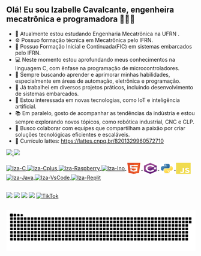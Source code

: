 ## Olá! Eu sou Izabelle Cavalcante, engenheira mecatrônica e programadora 👩🏼‍💻

- 🤖 Atualmente estou estudando Engenharia Mecatrônica na UFRN . <!--Depois colocar onde trabalho futuramente-->
- ⚙️ Possuo formação técnica em Mecatrônica pelo IFRN.
- 🛜 Possuo Formação Inicial e Continuada(FIC) em sistemas embarcados pelo IFRN.
- 💻 Neste momento estou aprofundando meus conhecimentos na linguagem C, com ênfase na programação de microcontroladores.
- 🧠 Sempre buscando aprender e aprimorar minhas habilidades, especialmente em áreas de automação, eletrônica e programação.
- 🔧 Já trabalhei em diversos projetos práticos, incluindo desenvolvimento de sistemas embarcados.
- 📡 Estou interessada em novas tecnologias, como IoT e inteligência artificial.
- 📚 Em paralelo, gosto de acompanhar as tendências da indústria e estou sempre explorando novos tópicos, como robótica industrial, CNC e CLP.
- 🚀 Busco colaborar com equipes que compartilham a paixão por criar soluções tecnológicas eficientes e escaláveis.
- 📄 Currículo lattes: https://lattes.cnpq.br/8201329960572710

<div>
  <a href = "https://github.com/IzabelleCM">
  <img height="160em" src="https://github-readme-stats.vercel.app/api?username=IzabelleCM&show_icons=true&theme=aura&include_all_commits=true&count_private=true"/>
  <img height="160em" src="https://github-readme-stats.vercel.app/api/top-langs/?username=IzabelleCM&layout=compact&langs_count=16&theme=aura"/>
  </div>
    
<div style="display: inline_block"><br>
  <img align="center" alt="Iza-C" height="30" width="40" src="https://cdn.jsdelivr.net/gh/devicons/devicon@latest/icons/c/c-original.svg">
  <img align="center" alt="Iza-Cplus" height="30" width="40" src="https://cdn.jsdelivr.net/gh/devicons/devicon@latest/icons/cplusplus/cplusplus-original.svg">
  <img align="center" alt="Iza-Raspberry" height="30" width="40" src="https://cdn.jsdelivr.net/gh/devicons/devicon@latest/icons/raspberrypi/raspberrypi-original.svg">
  <img align="center" alt="Iza-Ino" height="30" width="40" src="https://cdn.jsdelivr.net/gh/devicons/devicon@latest/icons/arduino/arduino-original.svg">
  <img align="center" alt="Iza-HTML" height="30" width="40" src="https://raw.githubusercontent.com/devicons/devicon/master/icons/html5/html5-original.svg">
  <img align="center" alt="Iza-Csharp" height="30" width="40" src="https://raw.githubusercontent.com/devicons/devicon/master/icons/csharp/csharp-original.svg">
  <img align="center" alt="Iza-Python" height="30" width="40" src="https://raw.githubusercontent.com/devicons/devicon/master/icons/python/python-original.svg">
  <img align="center" alt="Iza-Js" height="30" width="40" src="https://raw.githubusercontent.com/devicons/devicon/master/icons/javascript/javascript-plain.svg">
  <img align="center" alt="Iza-Java" height="30" width="40" src="https://cdn.jsdelivr.net/gh/devicons/devicon@latest/icons/java/java-original.svg">
  <img align="center" alt="Iza-VsCode" height="30" width="40" src="https://cdn.jsdelivr.net/gh/devicons/devicon@latest/icons/vscode/vscode-original.svg">
  <img align="center" alt="Iza-Replit" height="30" width="40" src="https://cdn.jsdelivr.net/gh/devicons/devicon@latest/icons/replit/replit-original.svg">
</div>

  ##
 
<div> 
  <a href="mailto:izabelle3cia@gmail.com"><img src="https://img.shields.io/badge/-Gmail-%23333?style=for-the-badge&logo=gmail&logoColor=white"></a>
  <a href="https://www.instagram.com/izabelle_c.m/" target="_blank"><img src="https://img.shields.io/badge/-Instagram-%23E4405F?style=for-the-badge&logo=instagram&logoColor=white" target="_blank"></a>
  <a href="https://www.linkedin.com/in/izabelle-cavalcante-0842552b8/"_blank"><img src="https://img.shields.io/badge/-LinkedIn-%230077B5?style=for-the-badge&logo=linkedin&logoColor=white" target="_blank"></a>
  <a href="https://www.youtube.com/@izabellecavalcante4643" target="_blank"><img src="https://img.shields.io/badge/YouTube-FF0000?style=for-the-badge&logo=youtube&logoColor=white" target="_blank"></a>
  <a href="https://www.tiktok.com/pt-BR/" target="_blank"><img src="https://img.shields.io/badge/TikTok-000000?style=for-the-badge&logo=tiktok&logoColor=white" alt="TikTok"></a> <!--colocar link do ttk dps-->
</div>

##

<picture align="center">
  <source media="(prefers-color-scheme: dark)" srcset="https://raw.githubusercontent.com/IzabelleCM/IzabelleCM/output/github-contribution-grid-snake-dark.svg">
  <source media="(prefers-color-scheme: light)" srcset="https://raw.githubusercontent.com/IzabelleCM/IzabelleCM/output/github-contribution-grid-snake-dark.svg">
  <img align="center" alt="github contribution grid snake animation" src="https://raw.githubusercontent.com/IzabelleCM/IzabelleCM/output/github-contribution-grid-snake.svg">
</picture>
